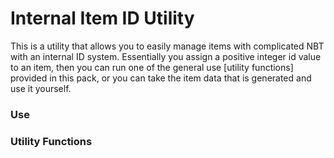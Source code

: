 # Internal Item ID Utility

This is a utility that allows you to easily manage items with complicated NBT with an internal ID system. Essentially you assign a positive integer id value to an item, then you can run one of the general use [utility functions] provided in this pack, or you can take the item data that is generated and use it yourself. 

### Use


### Utility Functions